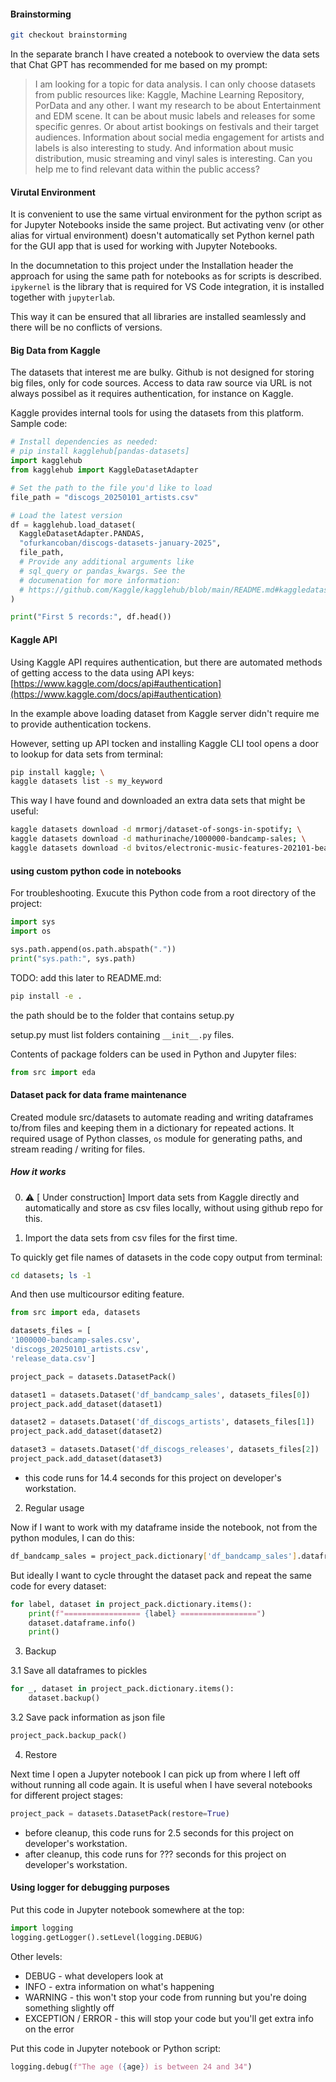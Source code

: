 #### Brainstorming
```bash
git checkout brainstorming
```

In the separate branch I have created a notebook to overview the data sets that Chat GPT has recommended for me based on my prompt:
> I am looking for a topic for data analysis. I can only choose datasets from public resources like: Kaggle, Machine Learning Repository, PorData and any other.
> I want my research to be about Entertainment and EDM scene. 
> It can be about music labels and releases for some specific genres. Or about artist bookings on festivals and their target audiences. Information about social media engagement for artists and labels is also interesting to study. And information about music distribution, music streaming and vinyl sales is interesting.
> Can you help me to find relevant data within the public access?

#### Virutal Environment

It is convenient to use the same virtual environment for the python script as for Jupyter Notebooks inside the same project. But activating venv (or other alias for virtual environment) doesn't automatically set Python kernel path for the GUI app that is used for working with Jupyter Notebooks.

In the documnetation to this project under the Installation header the approach for using the same path for notebooks as for scripts is described. `ipykernel` is the library that is required for VS Code integration, it is installed together with `jupyterlab`.

This way it can be ensured that all libraries are installed seamlessly and there will be no conflicts of versions.

#### Big Data from Kaggle

The datasets that interest me are bulky. Github is not designed for storing big files, only for code sources. Access to data raw source via URL is not always possibel as it requires authentication, for instance on Kaggle.

Kaggle provides internal tools for using the datasets from this platform. Sample code:

```python
# Install dependencies as needed:
# pip install kagglehub[pandas-datasets]
import kagglehub
from kagglehub import KaggleDatasetAdapter

# Set the path to the file you'd like to load
file_path = "discogs_20250101_artists.csv"

# Load the latest version
df = kagglehub.load_dataset(
  KaggleDatasetAdapter.PANDAS,
  "ofurkancoban/discogs-datasets-january-2025",
  file_path,
  # Provide any additional arguments like 
  # sql_query or pandas_kwargs. See the 
  # documenation for more information:
  # https://github.com/Kaggle/kagglehub/blob/main/README.md#kaggledatasetadapterpandas
)

print("First 5 records:", df.head())
```

#### Kaggle API

Using Kaggle API requires authentication, but there are automated methods of getting access to the data using API keys:
[https://www.kaggle.com/docs/api#authentication](https://www.kaggle.com/docs/api#authentication)

In the example above loading dataset from Kaggle server didn't require me to provide authentication tockens. 

However, setting up API tocken and installing Kaggle CLI tool opens a door to lookup for data sets from terminal:

```bash
pip install kaggle; \
kaggle datasets list -s my_keyword
```

This way I have found and downloaded an extra data sets that might be useful:
```bash
kaggle datasets download -d mrmorj/dataset-of-songs-in-spotify; \
kaggle datasets download -d mathurinache/1000000-bandcamp-sales; \
kaggle datasets download -d bvitos/electronic-music-features-202101-beatporttop100
```

#### using custom python code in notebooks

For troubleshooting. Exucute this Python code from a root directory of the project:
```python
import sys
import os

sys.path.append(os.path.abspath(".")) 
print("sys.path:", sys.path)
```

TODO: add this later to README.md:
``` bash
pip install -e .
```
the path should be to the folder that contains setup.py

setup.py must list folders containing `__init__.py` files.

Contents of package folders can be used in Python and Jupyter files:
```python
from src import eda
```

#### Dataset pack for data frame maintenance

Created module src/datasets to automate reading and writing dataframes to/from files and keeping them in a dictionary for repeated actions.
It required usage of Python classes, `os` module for generating paths, and stream reading / writing for files.

##### How it works

0. :warning: [ Under construction] Import data sets from Kaggle directly and automatically and store as csv files locally, without using github repo for this.

1. Import the data sets from csv files for the first time.

To quickly get file names of datasets in the code copy output from terminal:
```bash
cd datasets; ls -1
```
And then use multicoursor editing feature.

```python
from src import eda, datasets

datasets_files = [
'1000000-bandcamp-sales.csv', 
'discogs_20250101_artists.csv', 
'release_data.csv']

project_pack = datasets.DatasetPack()

dataset1 = datasets.Dataset('df_bandcamp_sales', datasets_files[0])
project_pack.add_dataset(dataset1)

dataset2 = datasets.Dataset('df_discogs_artists', datasets_files[1])
project_pack.add_dataset(dataset2)

dataset3 = datasets.Dataset('df_discogs_releases', datasets_files[2])
project_pack.add_dataset(dataset3)
```
- this code runs for 14.4 seconds for this project on developer's workstation.

2. Regular usage

Now if I want to work with my dataframe inside the notebook, not from the python modules, I can do this:
```bash
df_bandcamp_sales = project_pack.dictionary['df_bandcamp_sales'].dataframe.copy()
```

But ideally I want to cycle throught the dataset pack and repeat the same code for every dataset:
```python
for label, dataset in project_pack.dictionary.items():
    print(f"================= {label} =================")
    dataset.dataframe.info()
    print()
```

3. Backup

3.1 Save all dataframes to pickles

```python
for _, dataset in project_pack.dictionary.items():
    dataset.backup()
```

3.2 Save pack information as json file
```python
project_pack.backup_pack()
```

4. Restore

Next time I open a Jupyter notebook I can pick up from where I left off without running all code again.
It is useful when I have several notebooks for different project stages:
```python
project_pack = datasets.DatasetPack(restore=True)
```
- before cleanup, this code runs for 2.5 seconds for this project on developer's workstation.
- after cleanup, this code runs for ??? seconds for this project on developer's workstation.

#### Using logger for debugging purposes

Put this code in Jupyter notebook somewhere at the top:
```python
import logging
logging.getLogger().setLevel(logging.DEBUG)
```

Other levels:
- DEBUG - what developers look at
- INFO - extra information on what's happening
- WARNING - this won't stop your code from running but you're doing something slightly off
- EXCEPTION / ERROR - this will stop your code but you'll get extra info on the error

Put this code in Jupyter notebook or Python script:
```python
logging.debug(f"The age ({age}) is between 24 and 34")
```

